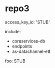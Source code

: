 # repo3

access_key_id: 'STUB'

include:
  - coreservices-db
  - endpoints
  - as-datachannel-etl

foo: STUB
